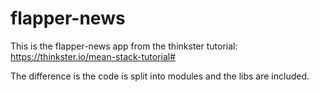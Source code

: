 # flapper-news

This is the flapper-news app  from the thinkster tutorial:
https://thinkster.io/mean-stack-tutorial#

The difference is the code is split into modules and the libs are included.